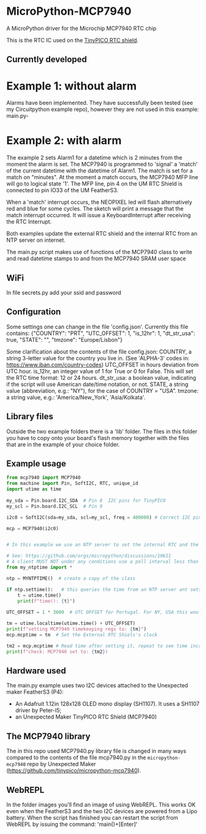 # MicroPython-MCP7940
A MicroPython driver for the Microchip MCP7940 RTC chip

This is the RTC IC used on the [TinyPICO RTC shield](https://www.tinypico.com/add-ons).

## Currently developed

# Example 1: without alarm
Alarms have been implemented. They have successfully been tested (see my Circuitpython example repo), however they are not used in this example: main.py-

# Example 2: with alarm
The example 2 sets Alarm1 for a datetime which is 2 minutes from the moment the alarm is set. The MCP7940 is programmed to 'signal' a 'match' of the current datetime with the datetime of Alarm1. The match is set for a match on "minutes". At the moment a match occurs, the MCP7940 MFP line will go to logical state '1'. 
The MFP line, pin 4 on the UM RTC Shield is connected to pin IO33 of the UM FeatherS3.

When a 'match' interrupt occurs, the NEOPIXEL led will flash alternatively red and blue for some cycles. The sketch will print a message that the match interrupt occurred. It will issue a KeyboardInterrupt after receiving the RTC Interrupt.

Both examples update the external RTC shield and the internal RTC from an NTP server on internet.

The main.py script makes use of functions of the MCP7940 class to write and read datetime stamps to and from the MCP7940 SRAM user space

## WiFi
In file secrets.py add your ssid and password

## Configuration
Some settings one can change in the file 'config.json'.
Currently this file contains:
{"COUNTRY": "PRT", "UTC_OFFSET": 1, "is_12hr": 1, "dt_str_usa": true, "STATE": "", "tmzone": "Europe/Lisbon"}

Some clarification about the contents of the file config.json:
COUNTRY, a string 3-letter value for the country you live in. (See 'ALPHA-3' codes in: https://www.iban.com/country-codes)
UTC_OFFSET in hours deviation from UTC hour.
is_12hr, an integer value of 1 for True or 0 for False. This will set the RTC time format: 12 or 24 hours.
dt_str_usa: a boolean value, indicating if the script will use American date/time notation, or not.
STATE, a string value (abbreviation, e.g.: "NY"), for the case of COUNTRY = "USA".
tmzone: a string value, e.g.: 'America/New_York', 'Asia/Kolkata'.

## Library files
Outside the two example folders there is a 'lib' folder. The files in this folder you have to copy onto your board's flash memory together with the files that are in the example of your choice folder.

## Example usage

```python
from mcp7940 import MCP7940
from machine import Pin, SoftI2C, RTC, unique_id 
import utime as time
 
my_sda = Pin.board.I2C_SDA  # Pin 8  I2C pins for TinyPICO
my_scl = Pin.board.I2C_SCL  # Pin 9

i2c0 = SoftI2C(sda=my_sda, scl=my_scl, freq = 400000) # Correct I2C pins for FeatherS3

mcp = MCP7940(i2c0)


# In this example we use an NTP server to set the internal RTC and the external RTC (MCP7940)

# See: https://github.com/orgs/micropython/discussions/10611
# A client MUST NOT under any conditions use a poll interval less than 15 seconds.
from my_ntptime import *

ntp = MYNTPTIME()  # create a copy of the class

if ntp.settime():   # this queries the time from an NTP server ant sets the builtin RTC 
    t = utime.time()
    print(f"time(): {t}")
    
UTC_OFFSET = 1 * 3600  # UTC OFFSET for Portugal. For NY, USA this would be: -4 * 3600

tm = utime.localtime(utime.time() + UTC_OFFSET)
print(f"setting MCP7940 timekeeping regs to: {tm}")
mcp.mcptime = tm  # Set the External RTC Shiels's clock

tm2 = mcp.mcptime # Read time after setting it, repeat to see time incrementing
print(f"check: MCP7940 set to: {tm2})

```

## Hardware used

The main.py example uses two I2C devices attached to the Unexpected maker FeatherS3 (P4):
- An Adafruit 1.12in 128x128 OLED mono display (SH1107). It uses a SH1107 driver by Peter-I5;
- an Unexpected Maker TinyPICO RTC Shield (MCP7940)

## The MCP7940 library

The in this repo used MCP7940.py library file is changed in many ways compared to the
contents of the file mcp7940.py in the ```micropython-mcp7940``` repo
by Unexpected Maker (https://github.com/tinypico/micropython-mcp7940).

## WebREPL
In the folder images you'll find an image of using WebREPL. This works OK even when the FeatherS3 and the two I2C devices are powered from a Lipo battery.
When the script has finished you can restart the script from WebREPL by issuing the command: 'main()+[Enter]'

